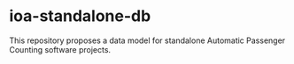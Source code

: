 # ioa-standalone-db
This repository proposes a data model for standalone Automatic Passenger Counting software projects. 
